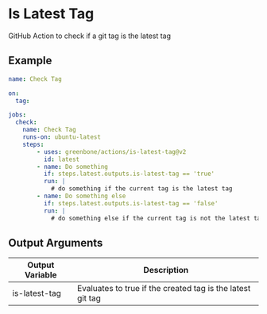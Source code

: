# Is Latest Tag

GitHub Action to check if a git tag is the latest tag

## Example

```yml
name: Check Tag

on:
  tag:

jobs:
  check:
    name: Check Tag
    runs-on: ubuntu-latest
    steps:
        - uses: greenbone/actions/is-latest-tag@v2
          id: latest
        - name: Do something
          if: steps.latest.outputs.is-latest-tag == 'true'
          run: |
            # do something if the current tag is the latest tag
        - name: Do something else
          if: steps.latest.outputs.is-latest-tag == 'false'
          run: |
            # do something else if the current tag is not the latest tag
```

## Output Arguments

|Output Variable|Description|
|---------------|-----------|
| is-latest-tag | Evaluates to true if the created tag is the latest git tag |
